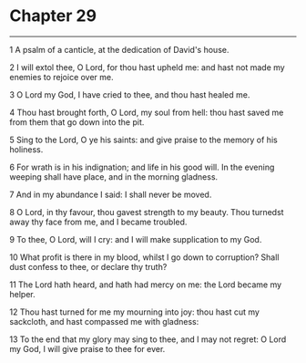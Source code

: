# Chapter 29

***

1 A psalm of a canticle, at the dedication of David's house.

2 I will extol thee, O Lord, for thou hast upheld me: and hast not made my enemies to rejoice over me.

3 O Lord my God, I have cried to thee, and thou hast healed me.

4 Thou hast brought forth, O Lord, my soul from hell: thou hast saved me from them that go down into the pit.

5 Sing to the Lord, O ye his saints: and give praise to the memory of his holiness.

6 For wrath is in his indignation; and life in his good will. In the evening weeping shall have place, and in the morning gladness.

7 And in my abundance I said: I shall never be moved.

8 O Lord, in thy favour, thou gavest strength to my beauty. Thou turnedst away thy face from me, and I became troubled.

9 To thee, O Lord, will I cry: and I will make supplication to my God.

10 What profit is there in my blood, whilst I go down to corruption? Shall dust confess to thee, or declare thy truth?

11 The Lord hath heard, and hath had mercy on me: the Lord became my helper.

12 Thou hast turned for me my mourning into joy: thou hast cut my sackcloth, and hast compassed me with gladness:

13 To the end that my glory may sing to thee, and I may not regret: O Lord my God, I will give praise to thee for ever.

